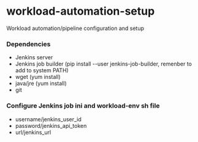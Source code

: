 # workload-automation-setup
Workload automation/pipeline configuration and setup

### Dependencies
- Jenkins server
- Jenkins job builder (pip install --user jenkins-job-builder, remenber to add to system PATH)
- wget (yum install)
- java/jre (yum install)
- git


### Configure Jenkins job ini and workload-env sh file
- username/jenkins_user_id
- password/jenkins_api_token
- url/jenkins_url
